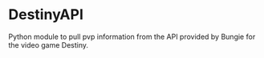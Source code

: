 # DestinyAPI
Python module to pull pvp information from the API provided by Bungie for the video game Destiny.
